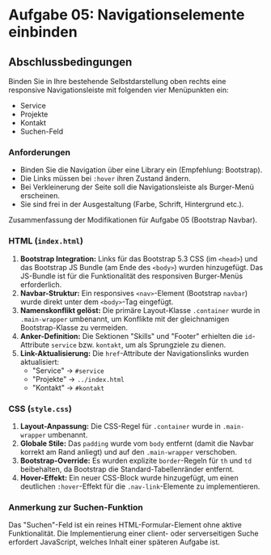 # Aufgabe 05: Navigationselemente einbinden

## Abschlussbedingungen

Binden Sie in Ihre bestehende Selbstdarstellung oben rechts eine responsive Navigationsleiste mit folgenden vier Menüpunkten ein:
-   Service
-   Projekte
-   Kontakt
-   Suchen-Feld

### Anforderungen
-   Binden Sie die Navigation über eine Library ein (Empfehlung: Bootstrap).
-   Die Links müssen bei `:hover` ihren Zustand ändern.
-   Bei Verkleinerung der Seite soll die Navigationsleiste als Burger-Menü erscheinen.
-   Sie sind frei in der Ausgestaltung (Farbe, Schrift, Hintergrund etc.).


Zusammenfassung der Modifikationen für Aufgabe 05 (Bootstrap Navbar).

### HTML (`index.html`)

1.  **Bootstrap Integration:** Links für das Bootstrap 5.3 CSS (im `<head>`) und das Bootstrap JS Bundle (am Ende des `<body>`) wurden hinzugefügt. Das JS-Bundle ist für die Funktionalität des responsiven Burger-Menüs erforderlich.
2.  **Navbar-Struktur:** Ein responsives `<nav>`-Element (Bootstrap `navbar`) wurde direkt unter dem `<body>`-Tag eingefügt.
3.  **Namenskonflikt gelöst:** Die primäre Layout-Klasse `.container` wurde in `.main-wrapper` umbenannt, um Konflikte mit der gleichnamigen Bootstrap-Klasse zu vermeiden.
4.  **Anker-Definition:** Die Sektionen "Skills" und "Footer" erhielten die `id`-Attribute `service` bzw. `kontakt`, um als Sprungziele zu dienen.
5.  **Link-Aktualisierung:** Die `href`-Attribute der Navigationslinks wurden aktualisiert:
	* "Service" -> `#service`
	* "Projekte" -> `../index.html`
	* "Kontakt" -> `#kontakt`

### CSS (`style.css`)

1.  **Layout-Anpassung:** Die CSS-Regel für `.container` wurde in `.main-wrapper` umbenannt.
2.  **Globale Stile:** Das `padding` wurde vom `body` entfernt (damit die Navbar korrekt am Rand anliegt) und auf den `.main-wrapper` verschoben.
3.  **Bootstrap-Override:** Es wurden explizite `border`-Regeln für `th` und `td` beibehalten, da Bootstrap die Standard-Tabellenränder entfernt.
4.  **Hover-Effekt:** Ein neuer CSS-Block wurde hinzugefügt, um einen deutlichen `:hover`-Effekt für die `.nav-link`-Elemente zu implementieren.

### Anmerkung zur Suchen-Funktion

Das "Suchen"-Feld ist ein reines HTML-Formular-Element ohne aktive Funktionalität. Die Implementierung einer client- oder serverseitigen Suche erfordert JavaScript, welches Inhalt einer späteren Aufgabe ist.